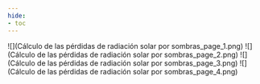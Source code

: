 ```yaml
---
hide:
- toc
---
```

![](Cálculo de las pérdidas de radiación solar por sombras_page_1.png)
![](Cálculo de las pérdidas de radiación solar por sombras_page_2.png)
![](Cálculo de las pérdidas de radiación solar por sombras_page_3.png)
![](Cálculo de las pérdidas de radiación solar por sombras_page_4.png)

 <style> 
body {
background-image: url('https://github.com/asolear/assets/blob/master/imgs/fondo3.jpg?raw=true'); 
background-repeat: no-repeat; 
background-attachment: fixed; /* background-size: cover; */ 
background-size: 100% 100%;
}
</style> 
